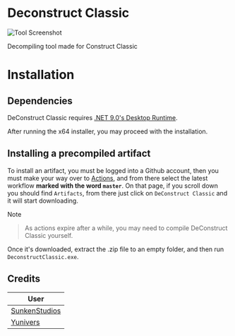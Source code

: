 # Deconstruct Classic

![Tool Screenshot](https://i.imgur.com/L87CrMs.png)

Decompiling tool made for Construct Classic

# Installation
## Dependencies

DeConstruct Classic requires [.NET 9.0's Desktop Runtime](https://dotnet.microsoft.com/en-us/download/dotnet/9.0).

After running the x64 installer, you may proceed with the installation.

## Installing a precompiled artifact

To install an artifact, you must be logged into a Github account, then you must make your way over to [Actions](https://github.com/SunkenStudios/DeconstructClassic/actions), and from there select the latest workflow **marked with the word `master`**. On that page, if you scroll down you should find `Artifacts`, from there just click on `DeConstruct Classic` and it will start downloading.

> [!NOTE]  

> As actions expire after a while, you may need to compile DeConstruct Classic yourself.

Once it's downloaded, extract the .zip file to an empty folder, and then run `DeconstructClassic.exe`.

## Credits
|User|
|--|
| [SunkenStudios](https://github.com/SunkenStudios)|
| [Yunivers](https://github.com/AITYunivers)|
